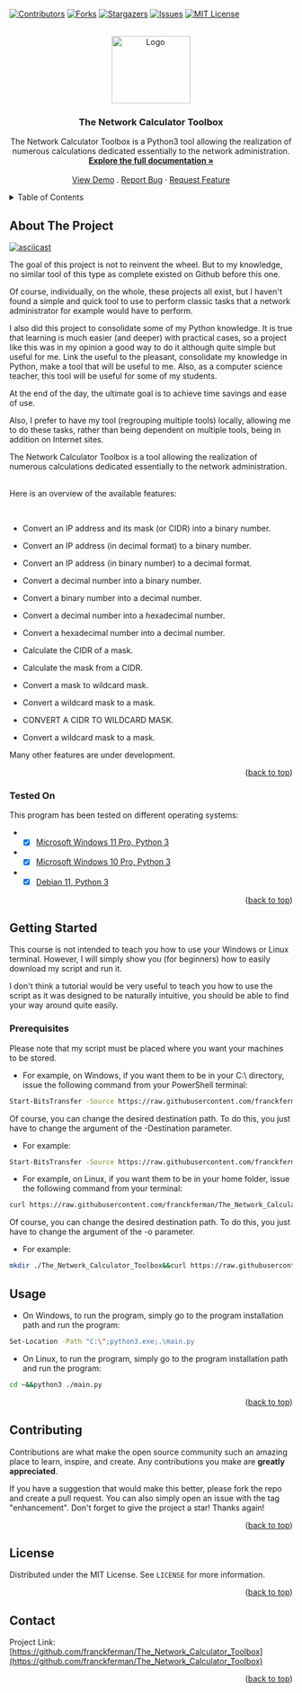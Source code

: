 <div id="top"></div>

[![Contributors][contributors-shield]](https://github.com/franckferman/The_Network_Calculator_Toolbox/graphs/contributors)
[![Forks][forks-shield]](https://github.com/franckferman/The_Network_Calculator_Toolbox/network/members)
[![Stargazers][stars-shield]](https://github.com/franckferman/The_Network_Calculator_Toolbox/stargazers)
[![Issues][issues-shield]](https://github.com/franckferman/The_Network_Calculator_Toolbox/issues)
[![MIT License][license-shield]](https://github.com/franckferman/The_Network_Calculator_Toolbox/blob/main/LICENSE)

<br />
<div align="center">
  <a href="https://github.com/franckferman/The_Network_Calculator_Toolbox">
    <img src="https://raw.githubusercontent.com/franckferman/The_Network_Calculator_Toolbox/main/img/logo.png" alt="Logo" width="140" height="120">
  </a>

<h3 align="center">The Network Calculator Toolbox</h3>

  <p align="center">
    The Network Calculator Toolbox is a Python3 tool allowing the realization of numerous calculations dedicated essentially to the network administration.
    <br />
    <a href="https://github.com/franckferman/The_Network_Calculator_Toolbox/blob/main/README.md"><strong>Explore the full documentation »</strong></a>
    <br />
    <br />
    <a href="https://asciinema.org/a/89042M80fkodhk45SasDXn0Qu">View Demo</a>
    .
    <a href="https://github.com/franckferman/The_Network_Calculator_Toolbox/issues">Report Bug</a>
    ·
    <a href="https://github.com/franckferman/The_Network_Calculator_Toolbox/issues">Request Feature</a>
  </p>
</div>

<details>
  <summary>Table of Contents</summary>
  <ol>
    <li>
      <a href="#about-the-project">About The Project</a>
      <ul>
        <li><a href="#tested-on">Tested on</a></li>
      </ul>
    </li>
    <li>
      <a href="#getting-started">Getting Started</a>
      <ul>
        <li><a href="#prerequisites">Prerequisites</a></li>
      </ul>
    </li>
    <li><a href="#usage">Usage</a></li>
    <li><a href="#contributing">Contributing</a></li>
    <li><a href="#license">License</a></li>
    <li><a href="#contact">Contact</a></li>
  </ol>
</details>

<!-- ABOUT THE PROJECT -->
## About The Project

[![asciicast](https://asciinema.org/a/89042M80fkodhk45SasDXn0Qu.svg)](https://asciinema.org/a/89042M80fkodhk45SasDXn0Qu)

The goal of this project is not to reinvent the wheel. But to my knowledge, no similar tool of this type as complete existed on Github before this one.

Of course, individually, on the whole, these projects all exist, but I haven't found a simple and quick tool to use to perform classic tasks that a network administrator for example would have to perform.

I also did this project to consolidate some of my Python knowledge. It is true that learning is much easier (and deeper) with practical cases, so a project like this was in my opinion a good way to do it although quite simple but useful for me. Link the useful to the pleasant, consolidate my knowledge in Python, make a tool that will be useful to me. Also, as a computer science teacher, this tool will be useful for some of my students.

At the end of the day, the ultimate goal is to achieve time savings and ease of use. 

Also, I prefer to have my tool (regrouping multiple tools) locally, allowing me to do these tasks, rather than being dependent on multiple tools, being in addition on Internet sites.

The Network Calculator Toolbox is a tool allowing the realization of numerous calculations dedicated essentially to the network administration.

<br />Here is an overview of the available features:

<br />

- Convert an IP address and its mask (or CIDR) into a binary number.

- Convert an IP address (in decimal format) to a binary number.

- Convert an IP address (in binary number) to a decimal format.

- Convert a decimal number into a binary number.

- Convert a binary number into a decimal number.

- Convert a decimal number into a hexadecimal number.

- Convert a hexadecimal number into a decimal number.

- Calculate the CIDR of a mask.

- Calculate the mask from a CIDR.

- Convert a mask to wildcard mask.

- Convert a wildcard mask to a mask.

- CONVERT A CIDR TO WILDCARD MASK.

- Convert a wildcard mask to a mask.

Many other features are under development.

<p align="right">(<a href="#top">back to top</a>)</p>

### Tested On

This program has been tested on different operating systems:
* - [x] [Microsoft Windows 11 Pro, Python 3](https://www.microsoft.com/en-us/windows/get-windows-11)
* - [x] [Microsoft Windows 10 Pro, Python 3](https://www.microsoft.com/en-us/d/windows-10-pro/df77x4d43rkt?activetab=pivot:overviewtab)
* - [x] [Debian 11, Python 3](https://www.debian.org/)

<p align="right">(<a href="#top">back to top</a>)</p>

<!-- GETTING STARTED -->
## Getting Started

This course is not intended to teach you how to use your Windows or Linux terminal. However, I will simply show you (for beginners) how to easily download my script and run it.

I don't think a tutorial would be very useful to teach you how to use the script as it was designed to be naturally intuitive, you should be able to find your way around quite easily.

### Prerequisites

Please note that my script must be placed where you want your machines to be stored.

* For example, on Windows, if you want them to be in your C:\ directory, issue the following command from your PowerShell terminal:
```sh
Start-BitsTransfer -Source https://raw.githubusercontent.com/franckferman/The_Network_Calculator_Toolbox/main/main.py -Destination "C:\" -DisplayName "The_Network_Calculator_Toolbox - Downloading function - Franck FERMAN." -Description "Downloading the script."
```

Of course, you can change the desired destination path. To do this, you just have to change the argument of the -Destination parameter.

* For example:
```sh
Start-BitsTransfer -Source https://raw.githubusercontent.com/franckferman/The_Network_Calculator_Toolbox/main/main.py -Destination "D:\" -DisplayName "The_Network_Calculator_Toolbox - Downloading function - Franck FERMAN." -Description "Downloading the script."
```

* For example, on Linux, if you want them to be in your home folder, issue the following command from your terminal:
```sh
curl https://raw.githubusercontent.com/franckferman/The_Network_Calculator_Toolbox/main/main.py -o ~/main.py
```

Of course, you can change the desired destination path. To do this, you just have to change the argument of the -o parameter.

* For example:
```sh
mkdir ./The_Network_Calculator_Toolbox&&curl https://raw.githubusercontent.com/franckferman/The_Network_Calculator_Toolbox/main/main.py -o ./The_Network_Calculator_Toolbox/main.py
```

<!-- USAGE EXAMPLES -->
## Usage

* On Windows, to run the program, simply go to the program installation path and run the program:
```sh
Set-Location -Path "C:\";python3.exe;.\main.py
```

* On Linux, to run the program, simply go to the program installation path and run the program:
```sh
cd ~&&python3 ./main.py
```

<p align="right">(<a href="#top">back to top</a>)</p>

<!-- CONTRIBUTING -->
## Contributing

Contributions are what make the open source community such an amazing place to learn, inspire, and create. Any contributions you make are **greatly appreciated**.

If you have a suggestion that would make this better, please fork the repo and create a pull request. You can also simply open an issue with the tag "enhancement".
Don't forget to give the project a star! Thanks again!

<p align="right">(<a href="#top">back to top</a>)</p>

<!-- LICENSE -->
## License

Distributed under the MIT License. See `LICENSE` for more information.

<p align="right">(<a href="#top">back to top</a>)</p>

<!-- CONTACT -->
## Contact

Project Link: [https://github.com/franckferman/The_Network_Calculator_Toolbox](https://github.com/franckferman/The_Network_Calculator_Toolbox)

<p align="right">(<a href="#top">back to top</a>)</p>

<!-- MARKDOWN LINKS & IMAGES -->
<!-- https://www.markdownguide.org/basic-syntax/#reference-style-links -->
[contributors-shield]: https://img.shields.io/github/contributors/franckferman/The_Network_Calculator_Toolbox.svg?style=for-the-badge
[contributors-url]: https://github.com/franckferman/The_Network_Calculator_Toolbox/graphs/contributors
[forks-shield]: https://img.shields.io/github/forks/franckferman/The_Network_Calculator_Toolbox.svg?style=for-the-badge
[forks-url]: https://github.com/franckferman/The_Network_Calculator_Toolbox/network/members
[stars-shield]: https://img.shields.io/github/stars/franckferman/The_Network_Calculator_Toolbox.svg?style=for-the-badge
[stars-url]: https://github.com/franckferman/The_Network_Calculator_Toolbox/stargazers
[issues-shield]: https://img.shields.io/github/issues/franckferman/The_Network_Calculator_Toolbox.svg?style=for-the-badge
[issues-url]: https://github.com/franckferman/The_Network_Calculator_Toolbox/issues
[license-shield]: https://img.shields.io/github/license/franckferman/The_Network_Calculator_Toolbox.svg?style=for-the-badge
[license-url]: https://github.com/franckferman/The_Network_Calculator_Toolbox/blob/master/LICENSE.txt
[linkedin-shield]: https://img.shields.io/badge/-LinkedIn-black.svg?style=for-the-badge&logo=linkedin&colorB=555
[linkedin-url]: https://linkedin.com/in/fferman42
[product-screenshot]: images/screenshot.png
